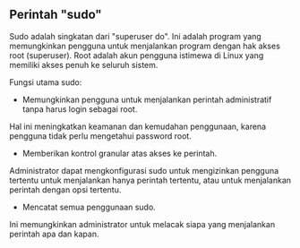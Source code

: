 ## Perintah "sudo"

Sudo adalah singkatan dari "superuser do". Ini adalah program yang memungkinkan pengguna untuk menjalankan program dengan hak akses root (superuser). Root adalah akun pengguna istimewa di Linux yang memiliki akses penuh ke seluruh sistem.

Fungsi utama sudo:

- Memungkinkan pengguna untuk menjalankan perintah administratif tanpa harus login sebagai root. 

Hal ini meningkatkan keamanan dan kemudahan penggunaan, karena pengguna tidak perlu mengetahui password root.

- Memberikan kontrol granular atas akses ke perintah.

 Administrator dapat mengkonfigurasi sudo untuk mengizinkan pengguna tertentu untuk menjalankan hanya perintah tertentu, atau untuk menjalankan perintah dengan opsi tertentu.
- Mencatat semua penggunaan sudo. 
  
Ini memungkinkan administrator untuk melacak siapa yang menjalankan perintah apa dan kapan.
